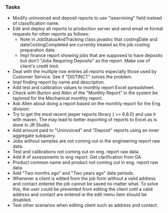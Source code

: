 ### Tasks
- Modify uninvoiced and deposit reports to use "isearnining" field instead of 
  classification name.
- Edit and deploy all reports to production server and send email re formal
  requests for other reports as follows: 
  * Note in JobStatusAndTracking class javadoc that costingDate and dateCostingCompleted
    are currently treated as the job costing preparation date.
  * Impl finance report showing jobs that are supposed to have deposits but don't
    "Jobs Requiring Deposits" as the report. Make use of client's credit limit.
- Deal with the multiple row entries all reports especially those used by 
  Customer Service. See if "DISTINCT" solves the problem.
- Impl finding report by name and description.
- Add test and calibration values to monthly report Excel spreadsheet.
- Check with Burton and Allen of the "Monthly Report" in the system be taylored
  for the Mechanical monthly report.
- Ask Allen about doing a report based on the monthly report for the Eng. division.
- Try to get the most recent jasper reports library ( >= 6.6.0) and use it with maven.
  The may lead to better exporting of reports to Excel as is done in JR Studio.
- Add amount paid to "Uninvoiced" and "Deposit" reports using an inner aggregate
  subquery.
- Jobs without samples are not coming out in the engineering report raw data.
- Test and calibrations not coming out on eng. report raw data.
- Add # of assessments to eng report. Get clarification from GA.
- Product common name and product not coming out in eng. report raw data.
- Add "Two months ago" and "Two years ago" date periods.
- Whenever a client is edited from the job form without a valid address and contact entered the 
job cannot be saved no matter what. To solve this, the user could be prevented from editing the 
client until a valid address and contact are entered ie the edit menu item should be disabled.
- Test other scenarios when editing client such as address and contact.

